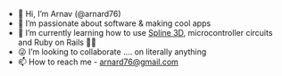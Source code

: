 - 👋 Hi, I’m Arnav (@arnard76)
- 👀 I’m passionate about software & making cool apps
- 🌱 I’m currently learning how to use [Spline 3D](https://spline.design/), microcontroller circuits and Ruby on Rails 🤩🤩
- 😜 I’m looking to collaborate .... on literally anything
- 📫 How to reach me - arnard76@gmail.com

<!---
arnard76/arnard76 is a ✨ special ✨ repository because its `README.md` (this file) appears on your GitHub profile.
You can click the Preview link to take a look at your changes.
--->
